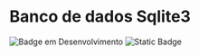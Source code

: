# Banco de dados Sqlite3
![Badge em Desenvolvimento](http://img.shields.io/static/v1?label=STATUS&message=CONCLUIDO&color=GREEN&style=for-the-badge)
![Static Badge](https://img.shields.io/badge/label%3DNode.js%26message%3DFRAMEWORK%26color%3Dblue%26style%3Dfor-the-badge)

